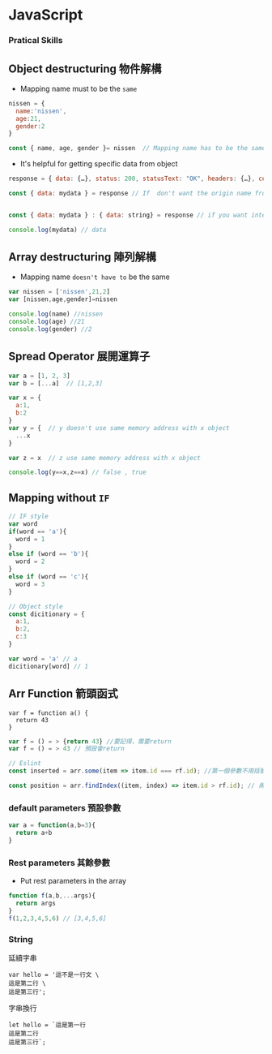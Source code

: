 # JavaScript

### Pratical Skills

## Object destructuring 物件解構

- Mapping name must to be the `same`

```Javascript
nissen = {
  name:'nissen',
  age:21,
  gender:2
}

const { name, age, gender }= nissen  // Mapping name has to be the same
```

- It's helpful for getting specific data from object

```Javascript
response = { data: {…}, status: 200, statusText: "OK", headers: {…}, config: {…}, … }

const { data: mydata } = response // If  don't want the origin name from object ,renameing is avaliale.


const { data: mydata } : { data: string} = response // if you want interdace, that's fine

console.log(mydata) // data
```

## Array destructuring 陣列解構

- Mapping name `doesn't have to` be the same

```Javascript
var nissen = ['nissen',21,2]
var [nissen,age,gender]=nissen
```

```Javascript
console.log(name) //nissen
console.log(age) //21
console.log(gender) //2
```

## Spread Operator 展開運算子


```JavaScript
var a = [1, 2, 3]
var b = [...a]  // [1,2,3]
```

```JavaScript
var x = {
  a:1,
  b:2
}
var y = {  // y doesn't use same memory address with x object 
  ...x
}

var z = x  // z use same memory address with x object 

console.log(y==x,z==x) // false , true
```

## Mapping without `IF`

``` JavaScript
// IF style
var word 
if(word == 'a'){
  word = 1
}
else if (word == 'b'){
  word = 2
}
else if (word == 'c'){
  word = 3
}
```


``` JavaScript
// Object style
const dicitionary = {
  a:1,
  b:2,
  c:3
}

var word = 'a' // a
dicitionary[word] // 1
```

## Arr Function 箭頭函式

```JS
var f = function a() {
  return 43
}
```
```js
var f = () = > {return 43} //要記得，需要return
var f = () = > 43 // 預設會return
```

```js
// Eslint
const inserted = arr.some(item => item.id === rf.id); //第一個參數不用括號，不用return 

const position = arr.findIndex((item, index) => item.id > rf.id); // 兩個參數才要括號，不用return 
```

### default parameters 預設參數

```js
var a = function(a,b=3){
  return a+b
}
```

### Rest parameters 其餘參數

- Put rest parameters in the array

```js
function f(a,b,...args){
  return args
}
f(1,2,3,4,5,6) // [3,4,5,6]
```

### String 

延續字串

```
var hello = '這不是一行文 \
這是第二行 \
這是第三行';
```

字串換行

```
let hello = `這是第一行
這是第二行
這是第三行`;
```